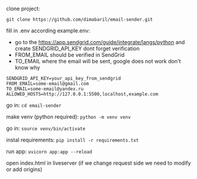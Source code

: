clone project:

`git clone https://github.com/dimabaril/email-sender.git`

fill in .env according example.env:

- go to the https://app.sendgrid.com/guide/integrate/langs/python and create SENDGRID_API_KEY dont forget
  verification
- FROM_EMAIL should be verified in SendGrid
- TO_EMAIL where the email will be sent, google does not work don't know why

```
SENDGRID_API_KEY=your_api_key_from_sendgrid
FROM_EMAIL=some-email@gmail.com
TO_EMAIL=some-email@yandex.ru
ALLOWED_HOSTS=http://127.0.0.1:5500,localhost,example.com
```

go in:
`cd email-sender`

make venv (python required):
`python -m venv venv`

go in:
`source venv/bin/activate`

instal requirements:
`pip install -r requirements.txt`

run app:
`uvicorn app:app --reload`

open index.html in liveserver (if we change request side we need to modify or add origins)
